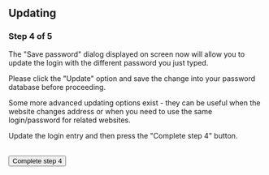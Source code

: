 
<h2>Updating</h2>

<h3>Step 4 of 5</h3>

<p>The "Save password" dialog displayed on screen now will allow you to update the login with the different password you just typed.</p>

<p>Please click the "Update" option and save the change into your password database before proceeding.</p>

<div class="info"><p>Some more advanced updating options exist - they can be useful when the website changes address or when you need to use the same login/password for related websites.</p></div>

<div class="instruction">
<p>Update the login entry and then press the "Complete step 4" button.</p>
</div>

<form action="/step5/" method="post"><br/>
    <input type="submit" value="Complete step 4"/>
</form>
